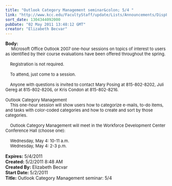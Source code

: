 ```yaml
---
title: "Outlook Category Management seminar&colon; 5/4 "
link: "http://www.kcc.edu/FacultyStaff/update/Lists/Announcements/DispForm.aspx?ID=272"
sort_date: 1304344092000
pubDate: "02 May 2011 13:48:12 GMT"
creator: "Elizabeth Becvar"
---
```


<div><b>Body:</b> <div class=ExternalClassBDCC72F4515544BFA9983D5E4D06AA3F><div><font size=2>     Microsoft Office Outlook 2007 one-hour sessions on topics of interest to users as identified by their course evaluations have been offered throughout the spring.</font></div><font size=2>
<div><br>    Registration is not required.</div>
<div><br>    To attend, just come to a session.</div>
<div><br>    Anyone with questions is invited to contact Mary Posing at 815-802-8202, Juli Gereg at 815-802-8206, or Kris Condon at 815-802-8216. <br> <br>Outlook Category Management<br>    This one-hour session will show users how to categorize e-mails, to-do items, and tasks with color-coded categories and how to create and sort by those categories.</div>
<div><br>    Outlook Category Management will meet in the Workforce Development Center Conference Hall (choose one):</div>
<div><br>    Wednesday, May 4: 10-11 a.m.<br>    Wednesday, May 4: 2-3 p.m.     <br> <br></div></font></div></div>
<div><b>Expires:</b> 5/4/2011</div>
<div><b>Created:</b> 5/2/2011 8:48 AM</div>
<div><b>Created By:</b> Elizabeth Becvar</div>
<div><b>Start Date:</b> 5/2/2011</div>
<div><b>Title:</b> Outlook Category Management seminar: 5/4 </div>
